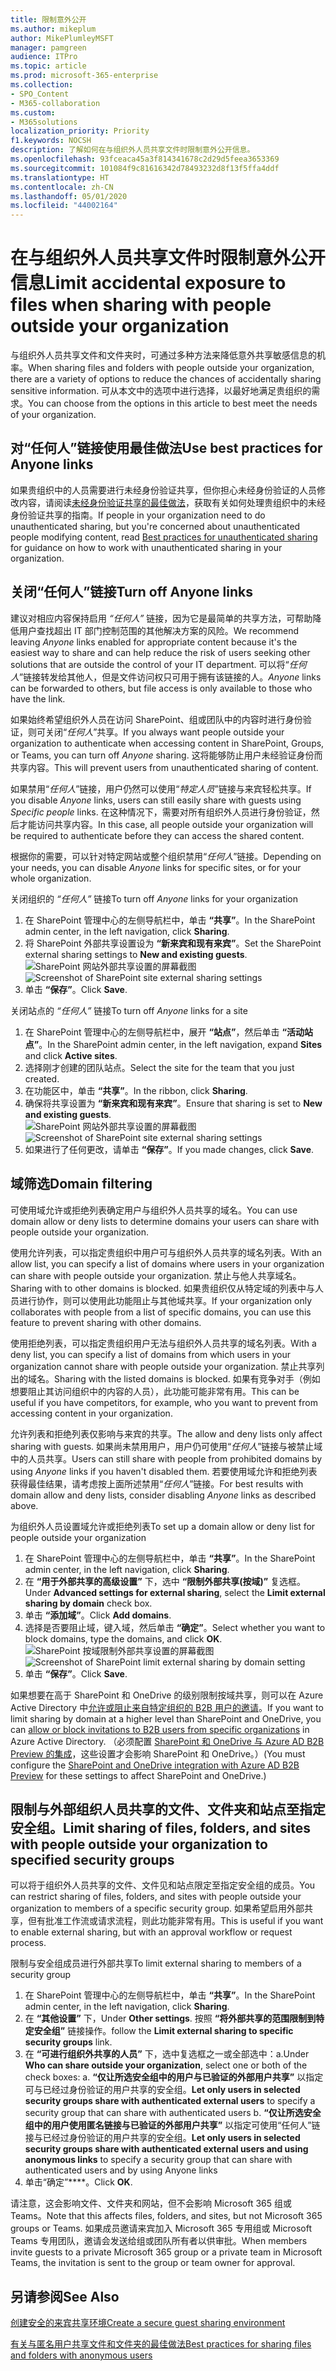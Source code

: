 ```yaml
---
title: 限制意外公开
ms.author: mikeplum
author: MikePlumleyMSFT
manager: pamgreen
audience: ITPro
ms.topic: article
ms.prod: microsoft-365-enterprise
ms.collection:
- SPO_Content
- M365-collaboration
ms.custom:
- M365solutions
localization_priority: Priority
f1.keywords: NOCSH
description: 了解如何在与组织外人员共享文件时限制意外公开信息。
ms.openlocfilehash: 93fceaca45a3f814341678c2d29d5feea3653369
ms.sourcegitcommit: 101084f9c81616342d78493232d8f13f5ffa4ddf
ms.translationtype: HT
ms.contentlocale: zh-CN
ms.lasthandoff: 05/01/2020
ms.locfileid: "44002164"
---
```

# <a name="limit-accidental-exposure-to-files-when-sharing-with-people-outside-your-organization"></a><span data-ttu-id="0e152-103">在与组织外人员共享文件时限制意外公开信息</span><span class="sxs-lookup"><span data-stu-id="0e152-103">Limit accidental exposure to files when sharing with people outside your organization</span></span>

<span data-ttu-id="0e152-104">与组织外人员共享文件和文件夹时，可通过多种方法来降低意外共享敏感信息的机率。</span><span class="sxs-lookup"><span data-stu-id="0e152-104">When sharing files and folders with people outside your organization, there are a variety of options to reduce the chances of accidentally sharing sensitive information.</span></span> <span data-ttu-id="0e152-105">可从本文中的选项中进行选择，以最好地满足贵组织的需求。</span><span class="sxs-lookup"><span data-stu-id="0e152-105">You can choose from the options in this article to best meet the needs of your organization.</span></span>

## <a name="use-best-practices-for-anyone-links"></a><span data-ttu-id="0e152-106">对“任何人”链接使用最佳做法</span><span class="sxs-lookup"><span data-stu-id="0e152-106">Use best practices for Anyone links</span></span>

<span data-ttu-id="0e152-107">如果贵组织中的人员需要进行未经身份验证共享，但你担心未经身份验证的人员修改内容，请阅读[未经身份验证共享的最佳做法](best-practices-anonymous-sharing.md)，获取有关如何处理贵组织中的未经身份验证共享的指南。</span><span class="sxs-lookup"><span data-stu-id="0e152-107">If people in your organization need to do unauthenticated sharing, but you're concerned about unauthenticated people modifying content, read [Best practices for unauthenticated sharing](best-practices-anonymous-sharing.md) for guidance on how to work with unauthenticated sharing in your organization.</span></span>

## <a name="turn-off-anyone-links"></a><span data-ttu-id="0e152-108">关闭“任何人”链接</span><span class="sxs-lookup"><span data-stu-id="0e152-108">Turn off Anyone links</span></span>

<span data-ttu-id="0e152-109">建议对相应内容保持启用 *“任何人”* 链接，因为它是最简单的共享方法，可帮助降低用户查找超出 IT 部门控制范围的其他解决方案的风险。</span><span class="sxs-lookup"><span data-stu-id="0e152-109">We recommend leaving *Anyone* links enabled for appropriate content because it's the easiest way to share and can help reduce the risk of users seeking other solutions that are outside the control of your IT department.</span></span> <span data-ttu-id="0e152-110">可以将“*任何人*”链接转发给其他人，但是文件访问权只可用于拥有该链接的人。</span><span class="sxs-lookup"><span data-stu-id="0e152-110">*Anyone* links can be forwarded to others, but file access is only available to those who have the link.</span></span>

<span data-ttu-id="0e152-111">如果始终希望组织外人员在访问 SharePoint、组或团队中的内容时进行身份验证，则可关闭“*任何人*”共享。</span><span class="sxs-lookup"><span data-stu-id="0e152-111">If you always want people outside your organization to authenticate when accessing content in SharePoint, Groups, or Teams, you can turn off *Anyone* sharing.</span></span> <span data-ttu-id="0e152-112">这将能够防止用户未经验证身份而共享内容。</span><span class="sxs-lookup"><span data-stu-id="0e152-112">This will prevent users from unauthenticated sharing of content.</span></span>

<span data-ttu-id="0e152-113">如果禁用“*任何人*”链接，用户仍然可以使用“*特定人员*”链接与来宾轻松共享。</span><span class="sxs-lookup"><span data-stu-id="0e152-113">If you disable *Anyone* links, users can still easily share with guests using *Specific people* links.</span></span> <span data-ttu-id="0e152-114">在这种情况下，需要对所有组织外人员进行身份验证，然后才能访问共享内容。</span><span class="sxs-lookup"><span data-stu-id="0e152-114">In this case, all people outside your organization will be required to authenticate before they can access the shared content.</span></span>

<span data-ttu-id="0e152-115">根据你的需要，可以针对特定网站或整个组织禁用“*任何人*”链接。</span><span class="sxs-lookup"><span data-stu-id="0e152-115">Depending on your needs, you can disable *Anyone* links for specific sites, or for your whole organization.</span></span>

<span data-ttu-id="0e152-116">关闭组织的 *“任何人”* 链接</span><span class="sxs-lookup"><span data-stu-id="0e152-116">To turn off *Anyone* links for your organization</span></span>
1. <span data-ttu-id="0e152-117">在 SharePoint 管理中心的左侧导航栏中，单击 **“共享”**。</span><span class="sxs-lookup"><span data-stu-id="0e152-117">In the SharePoint admin center, in the left navigation, click **Sharing**.</span></span>
2. <span data-ttu-id="0e152-118">将 SharePoint 外部共享设置设为 **“新来宾和现有来宾”**。</span><span class="sxs-lookup"><span data-stu-id="0e152-118">Set the SharePoint external sharing settings to **New and existing guests**.</span></span></br>
   <span data-ttu-id="0e152-119">![SharePoint 网站外部共享设置的屏幕截图](../media/sharepoint-organization-external-sharing-controls-new-users.png)</span><span class="sxs-lookup"><span data-stu-id="0e152-119">![Screenshot of SharePoint site external sharing settings](../media/sharepoint-organization-external-sharing-controls-new-users.png)</span></span>
3. <span data-ttu-id="0e152-120">单击 **“保存”**。</span><span class="sxs-lookup"><span data-stu-id="0e152-120">Click **Save**.</span></span>

<span data-ttu-id="0e152-121">关闭站点的 *“任何人”* 链接</span><span class="sxs-lookup"><span data-stu-id="0e152-121">To turn off *Anyone* links for a site</span></span>
1. <span data-ttu-id="0e152-122">在 SharePoint 管理中心的左侧导航栏中，展开 **“站点”**，然后单击 **“活动站点”**。</span><span class="sxs-lookup"><span data-stu-id="0e152-122">In the SharePoint admin center, in the left navigation, expand **Sites** and click **Active sites**.</span></span>
2. <span data-ttu-id="0e152-123">选择刚才创建的团队站点。</span><span class="sxs-lookup"><span data-stu-id="0e152-123">Select the site for the team that you just created.</span></span>
3. <span data-ttu-id="0e152-124">在功能区中，单击 **“共享”**。</span><span class="sxs-lookup"><span data-stu-id="0e152-124">In the ribbon, click **Sharing**.</span></span>
4. <span data-ttu-id="0e152-125">确保将共享设置为 **“新来宾和现有来宾”**。</span><span class="sxs-lookup"><span data-stu-id="0e152-125">Ensure that sharing is set to **New and existing guests**.</span></span></br>
   <span data-ttu-id="0e152-126">![SharePoint 网站外部共享设置的屏幕截图](../media/sharepoint-site-external-sharing-settings.png)</span><span class="sxs-lookup"><span data-stu-id="0e152-126">![Screenshot of SharePoint site external sharing settings](../media/sharepoint-site-external-sharing-settings.png)</span></span>
5. <span data-ttu-id="0e152-127">如果进行了任何更改，请单击 **“保存”**。</span><span class="sxs-lookup"><span data-stu-id="0e152-127">If you made changes, click **Save**.</span></span>

## <a name="domain-filtering"></a><span data-ttu-id="0e152-128">域筛选</span><span class="sxs-lookup"><span data-stu-id="0e152-128">Domain filtering</span></span>

<span data-ttu-id="0e152-129">可使用域允许或拒绝列表确定用户与组织外人员共享的域名。</span><span class="sxs-lookup"><span data-stu-id="0e152-129">You can use domain allow or deny lists to determine domains your users can share with people outside your organization.</span></span>

<span data-ttu-id="0e152-130">使用允许列表，可以指定贵组织中用户可与组织外人员共享的域名列表。</span><span class="sxs-lookup"><span data-stu-id="0e152-130">With an allow list, you can specify a list of domains where users in your organization can share with people outside your organization.</span></span> <span data-ttu-id="0e152-131">禁止与他人共享域名。</span><span class="sxs-lookup"><span data-stu-id="0e152-131">Sharing with to other domains is blocked.</span></span> <span data-ttu-id="0e152-132">如果贵组织仅从特定域的列表中与人员进行协作，则可以使用此功能阻止与其他域共享。</span><span class="sxs-lookup"><span data-stu-id="0e152-132">If your organization only collaborates with people from a list of specific domains, you can use this feature to prevent sharing with other domains.</span></span>

<span data-ttu-id="0e152-133">使用拒绝列表，可以指定贵组织用户无法与组织外人员共享的域名列表。</span><span class="sxs-lookup"><span data-stu-id="0e152-133">With a deny list, you can specify a list of domains from which users in your organization cannot share with people outside your organization.</span></span> <span data-ttu-id="0e152-134">禁止共享列出的域名。</span><span class="sxs-lookup"><span data-stu-id="0e152-134">Sharing with the listed domains is blocked.</span></span> <span data-ttu-id="0e152-135">如果有竞争对手（例如想要阻止其访问组织中的内容的人员），此功能可能非常有用。</span><span class="sxs-lookup"><span data-stu-id="0e152-135">This can be useful if you have competitors, for example, who you want to prevent from accessing content in your organization.</span></span>

<span data-ttu-id="0e152-136">允许列表和拒绝列表仅影响与来宾的共享。</span><span class="sxs-lookup"><span data-stu-id="0e152-136">The allow and deny lists only affect sharing with guests.</span></span> <span data-ttu-id="0e152-137">如果尚未禁用用户，用户仍可使用“*任何人*”链接与被禁止域中的人员共享。</span><span class="sxs-lookup"><span data-stu-id="0e152-137">Users can still share with people from prohibited domains by using *Anyone* links if you haven't disabled them.</span></span> <span data-ttu-id="0e152-138">若要使用域允许和拒绝列表获得最佳结果，请考虑按上面所述禁用“*任何人*”链接。</span><span class="sxs-lookup"><span data-stu-id="0e152-138">For best results with domain allow and deny lists, consider disabling *Anyone* links as described above.</span></span>

<span data-ttu-id="0e152-139">为组织外人员设置域允许或拒绝列表</span><span class="sxs-lookup"><span data-stu-id="0e152-139">To set up a domain allow or deny list for people outside your organization</span></span>
1. <span data-ttu-id="0e152-140">在 SharePoint 管理中心的左侧导航栏中，单击 **“共享”**。</span><span class="sxs-lookup"><span data-stu-id="0e152-140">In the SharePoint admin center, in the left navigation, click **Sharing**.</span></span>
2. <span data-ttu-id="0e152-141">在 **“用于外部共享的高级设置”** 下，选中 **“限制外部共享(按域)”** 复选框。</span><span class="sxs-lookup"><span data-stu-id="0e152-141">Under **Advanced settings for external sharing**, select the **Limit external sharing by domain** check box.</span></span>
3. <span data-ttu-id="0e152-142">单击 **“添加域”**。</span><span class="sxs-lookup"><span data-stu-id="0e152-142">Click **Add domains**.</span></span>
4. <span data-ttu-id="0e152-143">选择是否要阻止域，键入域，然后单击 **“确定”**。</span><span class="sxs-lookup"><span data-stu-id="0e152-143">Select whether you want to block domains, type the domains, and click **OK**.</span></span></br>
   <span data-ttu-id="0e152-144">![SharePoint 按域限制外部共享设置的屏幕截图](../media/sharepoint-sharing-block-domain.png)</span><span class="sxs-lookup"><span data-stu-id="0e152-144">![Screenshot of SharePoint limit external sharing by domain setting](../media/sharepoint-sharing-block-domain.png)</span></span>
5. <span data-ttu-id="0e152-145">单击 **“保存”**。</span><span class="sxs-lookup"><span data-stu-id="0e152-145">Click **Save**.</span></span>

<span data-ttu-id="0e152-146">如果想要在高于 SharePoint 和 OneDrive 的级别限制按域共享，则可以在 Azure Active Directory 中[允许或阻止来自特定组织的 B2B 用户的邀请](https://docs.microsoft.com/azure/active-directory/b2b/allow-deny-list)。</span><span class="sxs-lookup"><span data-stu-id="0e152-146">If you want to limit sharing by domain at a higher level than SharePoint and OneDrive, you can [allow or block invitations to B2B users from specific organizations](https://docs.microsoft.com/azure/active-directory/b2b/allow-deny-list) in Azure Active Directory.</span></span> <span data-ttu-id="0e152-147">（必须配置 [SharePoint 和 OneDrive 与 Azure AD B2B Preview 的集成](https://docs.microsoft.com/sharepoint/sharepoint-azureb2b-integration-preview)，这些设置才会影响 SharePoint 和 OneDrive。）</span><span class="sxs-lookup"><span data-stu-id="0e152-147">(You must configure the [SharePoint and OneDrive integration with Azure AD B2B Preview](https://docs.microsoft.com/sharepoint/sharepoint-azureb2b-integration-preview) for these settings to affect SharePoint and OneDrive.)</span></span>

## <a name="limit-sharing-of-files-folders-and-sites-with-people-outside-your-organization-to-specified-security-groups"></a><span data-ttu-id="0e152-148">限制与外部组织人员共享的文件、文件夹和站点至指定安全组。</span><span class="sxs-lookup"><span data-stu-id="0e152-148">Limit sharing of files, folders, and sites with people outside your organization to specified security groups</span></span>

<span data-ttu-id="0e152-149">可以将于组织外人员共享的文件、文件见和站点限定至指定安全组的成员。</span><span class="sxs-lookup"><span data-stu-id="0e152-149">You can restrict sharing of files, folders, and sites with people outside your organization to members of a specific security group.</span></span> <span data-ttu-id="0e152-150">如果希望启用外部共享，但有批准工作流或请求流程，则此功能非常有用。</span><span class="sxs-lookup"><span data-stu-id="0e152-150">This is useful if you want to enable external sharing, but with an approval workflow or request process.</span></span>

<span data-ttu-id="0e152-151">限制与安全组成员进行外部共享</span><span class="sxs-lookup"><span data-stu-id="0e152-151">To limit external sharing to members of a security group</span></span>
1. <span data-ttu-id="0e152-152">在 SharePoint 管理中心的左侧导航栏中，单击 **“共享”**。</span><span class="sxs-lookup"><span data-stu-id="0e152-152">In the SharePoint admin center, in the left navigation, click **Sharing**.</span></span>
2. <span data-ttu-id="0e152-153">在 **“其他设置”** 下，</span><span class="sxs-lookup"><span data-stu-id="0e152-153">Under **Other settings**.</span></span> <span data-ttu-id="0e152-154">按照 **“将外部共享的范围限制到特定安全组”** 链接操作。</span><span class="sxs-lookup"><span data-stu-id="0e152-154">follow the **Limit external sharing to specific security groups** link.</span></span>
3. <span data-ttu-id="0e152-155">在 **“可进行组织外共享的人员”** 下，选中复选框之一或全部选中：a.</span><span class="sxs-lookup"><span data-stu-id="0e152-155">Under **Who can share outside your organization**, select one or both of the check boxes: a.</span></span> <span data-ttu-id="0e152-156">**“仅让所选安全组中的用户与已验证的外部用户共享”** 以指定可与已经过身份验证的用户共享的安全组。</span><span class="sxs-lookup"><span data-stu-id="0e152-156">**Let only users in selected security groups share with authenticated external users** to specify a security group that can share with authenticated users b.</span></span> <span data-ttu-id="0e152-157">**“仅让所选安全组中的用户使用匿名链接与已验证的外部用户共享”** 以指定可使用“任何人”链接与已经过身份验证的用户共享的安全组。</span><span class="sxs-lookup"><span data-stu-id="0e152-157">**Let only users in selected security groups share with authenticated external users and using anonymous links** to specify a security group that can share with authenticated users and by using Anyone links</span></span>
4. <span data-ttu-id="0e152-158">单击“确定”\*\*\*\*。</span><span class="sxs-lookup"><span data-stu-id="0e152-158">Click **OK**.</span></span>

<span data-ttu-id="0e152-159">请注意，这会影响文件、文件夹和网站，但不会影响 Microsoft 365 组或 Teams。</span><span class="sxs-lookup"><span data-stu-id="0e152-159">Note that this affects files, folders, and sites, but not Microsoft 365 groups or Teams.</span></span> <span data-ttu-id="0e152-160">如果成员邀请来宾加入 Microsoft 365 专用组或 Microsoft Teams 专用团队，邀请会发送给组或团队所有者以供审批。</span><span class="sxs-lookup"><span data-stu-id="0e152-160">When members invite guests to a private Microsoft 365 group or a private team in Microsoft Teams, the invitation is sent to the group or team owner for approval.</span></span>

## <a name="see-also"></a><span data-ttu-id="0e152-161">另请参阅</span><span class="sxs-lookup"><span data-stu-id="0e152-161">See Also</span></span>

[<span data-ttu-id="0e152-162">创建安全的来宾共享环境</span><span class="sxs-lookup"><span data-stu-id="0e152-162">Create a secure guest sharing environment</span></span>](create-secure-guest-sharing-environment.md)

[<span data-ttu-id="0e152-163">有关与匿名用户共享文件和文件夹的最佳做法</span><span class="sxs-lookup"><span data-stu-id="0e152-163">Best practices for sharing files and folders with anonymous users</span></span>](best-practices-anonymous-sharing.md)